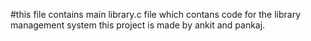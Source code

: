 #this file contains main library.c file which contans code for the library management system
this project is made by ankit and pankaj.
